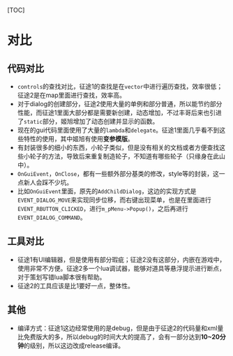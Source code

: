 [TOC]
# 对比
## 代码对比
- `controls`的查找对比，征途1的查找是在`vector`中进行遍历查找，效率很低；征途2是在map里面进行查找，效率高。
- 对于dialog的创建部分，征途2使用大量的单例和部分普通，所以能节约部分性能，而征途1里面大部分都是需要新创建，动态增加，不过丰哥后来也引进了`static`部分，姬旭增加了动态创建并显示的函数。
- 现在的gui代码里面使用了大量的`lambda`和`delegate`。征途1里面几乎看不到这些特性的使用，其中姬旭有使用**变参模版**。
- 有封装很多的细小的东西，小轮子类似，但是没有相关的文档或者方便查找这些小轮子的方法，导致后来重复制造轮子，不知道有哪些轮子（只缘身在此山中）。
- `OnGuiEvent`，`OnClose`，都有一些额外部分基类的修改，style等的封装，这一点新人会踩不少坑。
- 比如`OnGuiEvent`里面，原先的`AddChildDialog`，这边的实现方式是`EVENT_DIALOG_MOVE`来实现同步位移，而右键出现菜单，也是在里面进行`EVENT_RBUTTON_CLICKED`，进行`m_pMenu->Popup()`，之后再进行`EVENT_DIALOG_COMMAND`。
## 工具对比
- 征途1有UI编辑器，但是使用有部分瑕疵；征途2没有这部分，内嵌在游戏中，使用非常不方便。征途2多一个lua调试器，能够对道具等悬浮提示进行断点，对于策划写错lua脚本很有帮助。
- 征途2的工具应该是比1要好一点，整体性。
## 其他
- 编译方式：征途1这边经常使用的是debug，但是由于征途2的代码量和xml量比免费版大的多，所以debug的时间大大的提高了，会有一部分达到**10~20分钟**的级别，所以这边改成release编译。